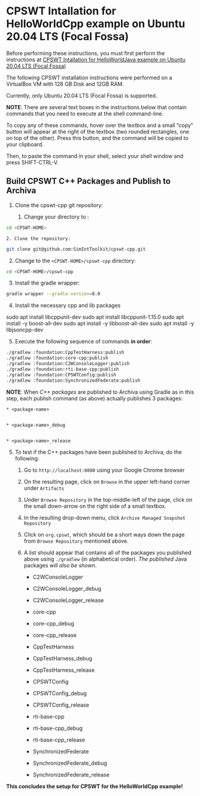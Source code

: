 <!-- CPSWT documentation master file, created by
sphinx-quickstart on Mon May 23 12:55:51 2022.
You can adapt this file completely to your liking, but it should at least
contain the root `toctree` directive. -->
# CPSWT Intallation for HelloWorldCpp example on Ubuntu 20.04 LTS (Focal Fossa)

Before performing these instructions, you must first perform the instructions at
[CPSWT Intallation for HelloWorldJava example on Ubuntu 20.04 LTS (Focal Fossa)](https://github.com/SimIntToolkit/cpswt-core/blob/develop/examples/HelloWorldJava/UbuntuFocalInstall/ubuntuFocalInstall.md)

The following CPSWT installation instructions were performed on a VirtualBox VM with 128 GB Disk and 12GB RAM.

Currently, only Ubuntu 20.04 LTS (Focal Fossa) is supported.

**NOTE**: There are several text boxes in the instructions below that contain commands that you need to execute at the shell command-line.

To copy any of these commands, hover over the textbox and a small “copy” button will appear at the right of the textbox
(two rounded rectangles, one on top of the other).  Press this button, and the command will be copied to your
clipboard.

Then, to paste the command in your shell, select your shell window and press SHIFT-CTRL-V.

## Build CPSWT C++ Packages and Publish to Archiva


1. Clone the cpswt-cpp git repository:


    1. Change your directory to <CPSWT-HOME>:

```bash
cd <CPSWT-HOME>
```


    2. Clone the repository:

```bash
git clone git@github.com:SimIntToolkit/cpswt-cpp.git
```


2. Change to the `<CPSWT-HOME>/cpswt-cpp` directory:

```bash
cd <CPSWT-HOME>/cpswt-cpp
```


3. Install the gradle wrapper:

```bash
gradle wrapper --gradle-version=8.0
```
4. Install the necessary cpp and lib packages

sudo apt install libcppunit-dev
sudo apt install libcppunit-1.15.0
sudo apt install -y boost-all-dev
sudo apt install -y libboost-all-dev
sudo apt install -y libjsoncpp-dev

5. Execute the following sequence of commands **in order**:

```bash
./gradlew :foundation:CppTestHarness:publish
./gradlew :foundation:core-cpp:publish
./gradlew :foundation:C2WConsoleLogger:publish
./gradlew :foundation:rti-base-cpp:publish
./gradlew :foundation:CPSWTConfig:publish
./gradlew :foundation:SynchronizedFederate:publish
```

**NOTE**: When *C++ packages* are published to Archiva using Gradle as in this step, each publish command (as above) actually publishes 3 packages:


    * <package-name>


    * <package-name>_debug


    * <package-name>_release


5. To test if the C++ packages have been published to Archiva, do the following:


    1. Go to `http://localhost:8080` using your Google Chrome browser


    2. On the resulting page, click on `Browse` in the upper left-hand corner under `Artifacts`


    3. Under `Browse Repository` in the top-middle-left of the page, click on the small down-arrow on the right side of a small textbox.


    4. In the resulting drop-down menu, click `Archive Managed Snapshot Repository`


    5. Click on `org.cpswt`, which should be a short ways down the page from `Browse Repository` mentioned above.


    6. A list should appear that contains all of the packages<cpp packages> you published above using `./gradlew` (in alphabetical order).
*The published* Java packages *will also be shown*.


        * C2WConsoleLogger


        * C2WConsoleLogger_debug


        * C2WConsoleLogger_release


        * core-cpp


        * core-cpp_debug


        * core-cpp_release


        * CppTestHarness


        * CppTestHarness_debug


        * CppTestHarness_release


        * CPSWTConfig


        * CPSWTConfig_debug


        * CPSWTConfig_release


        * rti-base-cpp


        * rti-base-cpp_debug


        * rti-base-cpp_release


        * SynchronizedFederate


        * SynchronizedFederate_debug


        * SynchronizedFederate_release


**This concludes the setup for CPSWT for the HelloWorldCpp example!**
